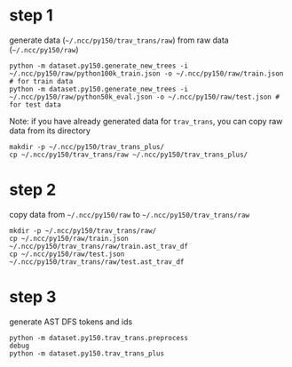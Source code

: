 # step 1
generate data (```~/.ncc/py150/trav_trans/raw```) from raw data (```~/.ncc/py150/raw```)
```
python -m dataset.py150.generate_new_trees -i ~/.ncc/py150/raw/python100k_train.json -o ~/.ncc/py150/raw/train.json # for train data
python -m dataset.py150.generate_new_trees -i ~/.ncc/py150/raw/python50k_eval.json -o ~/.ncc/py150/raw/test.json # for test data
```

Note:
if you have already generated data for ```trav_trans```, you can copy raw data from its directory
```
makdir -p ~/.ncc/py150/trav_trans_plus/
cp ~/.ncc/py150/trav_trans/raw ~/.ncc/py150/trav_trans_plus/
```

# step 2
copy data from  ```~/.ncc/py150/raw``` to ```~/.ncc/py150/trav_trans/raw```
```
mkdir -p ~/.ncc/py150/trav_trans/raw/
cp ~/.ncc/py150/raw/train.json ~/.ncc/py150/trav_trans/raw/train.ast_trav_df
cp ~/.ncc/py150/raw/test.json ~/.ncc/py150/trav_trans/raw/test.ast_trav_df
```

# step 3
generate AST DFS tokens and ids
```
python -m dataset.py150.trav_trans.preprocess
debug
python -m dataset.py150.trav_trans_plus
```
